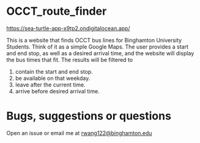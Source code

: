 # OCCT_route_finder
https://sea-turtle-app-x9tp2.ondigitalocean.app/

This is a website that finds OCCT bus lines for Binghamton University Students. Think of it as a simple Google Maps.
The user provides a start and end stop, as well as a desired arrival time, and the website will display the bus times that fit. 
The results will be filtered to 
1. contain the start and end stop.
2. be available on that weekday.
3. leave after the current time.
4. arrive before desired arrival time.

# Bugs, suggestions or questions
Open an issue or email me at rwang122@binghamton.edu
